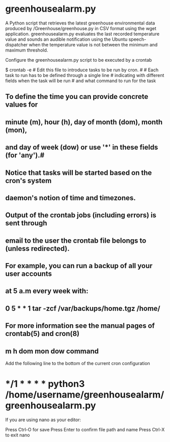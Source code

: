 # greenhousealarm.py 

A Python script that retrieves the latest greenhouse environmental data produced by /Greenhouse/greenhouse.py in CSV format using the wget application. greenhousealarm.py evaluates the last recorded temperature value and sounds an audible notification using the Ubuntu speech-dispatcher when the temperature value is not between the minimum and maximum threshold.
 
Configure the greenhousealarm.py script to be executed by a crontab

$ crontab -e
\#  Edit this file to introduce tasks to be run by cron.
\# 
\# Each task to run has to be defined through a single line
\# indicating with different fields when the task will be run
\# and what command to run for the task
## 
## To define the time you can provide concrete values for
## minute (m), hour (h), day of month (dom), month (mon),
## and day of week (dow) or use '*' in these fields (for 'any').# 
## Notice that tasks will be started based on the cron's system
## daemon's notion of time and timezones.
## 
## Output of the crontab jobs (including errors) is sent through
## email to the user the crontab file belongs to (unless redirected).
## 
## For example, you can run a backup of all your user accounts
## at 5 a.m every week with:
## 0 5 * * 1 tar -zcf /var/backups/home.tgz /home/
## 
## For more information see the manual pages of crontab(5) and cron(8)
## 
## m h  dom mon dow   command

Add the following line to the bottom of the current cron configuration

# */1 * * * * python3 /home/username/greenhousealarm/greenhousealarm.py

If you are using nano as your editor:

Press Ctrl-O for save
Press Enter to confirm file path and name
Press Ctrl-X to exit nano


